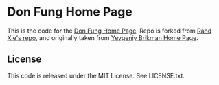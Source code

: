 # Don Fung Home Page

This is the code for the [Don Fung Home Page](thedonfung.github.io). Repo is forked from [Rand Xie's repo](github.com/randxie), and originally taken from [Yevgeniy Brikman Home Page](https://www.ybrikman.com).

## License

This code is released under the MIT License. See LICENSE.txt.